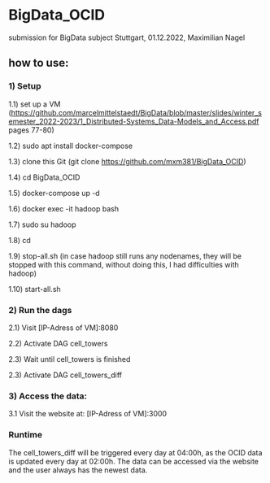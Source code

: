 # BigData_OCID
submission for BigData subject 
Stuttgart, 01.12.2022, Maximilian Nagel

## how to use:

### 1) Setup

1.1) set up a VM (https://github.com/marcelmittelstaedt/BigData/blob/master/slides/winter_semester_2022-2023/1_Distributed-Systems_Data-Models_and_Access.pdf pages 77-80)

1.2) sudo apt install docker-compose

1.3) clone this Git (git clone https://github.com/mxm381/BigData_OCID)

1.4) cd BigData_OCID

1.5) docker-compose up -d

1.6) docker exec -it hadoop bash

1.7) sudo su hadoop

1.8) cd

1.9) stop-all.sh (in case hadoop still runs any nodenames, they will be stopped with this command, without doing this, I had difficulties with hadoop)

1.10) start-all.sh

### 2) Run the dags

2.1) Visit [IP-Adress of VM]:8080

2.2) Activate DAG cell_towers

2.3) Wait until cell_towers is finished

2.3) Activate DAG cell_towers_diff

### 3) Access the data: 

3.1 Visit the website at: [IP-Adress of VM]:3000


### Runtime

The cell_towers_diff will be triggered every day at 04:00h, as the OCID data is updated every day at 02:00h.
The data can be accessed via the website and the user always has the newest data.
